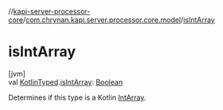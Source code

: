 //[kapi-server-processor-core](../../index.md)/[com.chrynan.kapi.server.processor.core.model](index.md)/[isIntArray](is-int-array.md)

# isIntArray

[jvm]\
val [KotlinTyped](-kotlin-typed/index.md).[isIntArray](is-int-array.md): [Boolean](https://kotlinlang.org/api/latest/jvm/stdlib/kotlin/-boolean/index.html)

Determines if this type is a Kotlin [IntArray](https://kotlinlang.org/api/latest/jvm/stdlib/kotlin/-int-array/index.html).
